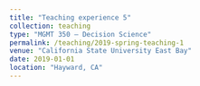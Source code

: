 ```yaml
---
title: "Teaching experience 5"
collection: teaching
type: "MGMT 350 – Decision Science"
permalink: /teaching/2019-spring-teaching-1
venue: "California State University East Bay"
date: 2019-01-01
location: "Hayward, CA"
---
```


